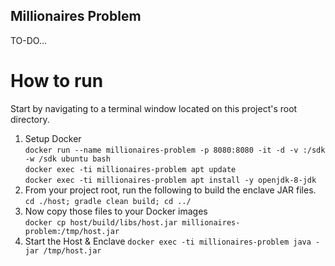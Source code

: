 ## Millionaires Problem

TO-DO...

# How to run

Start by navigating to a terminal window located on this project's root directory.

1. Setup Docker <br />
    `docker run --name millionaires-problem -p 8080:8080 -it -d -v :/sdk -w /sdk ubuntu bash` <br />
    `docker exec -ti millionaires-problem apt update`<br />
    `docker exec -ti millionaires-problem apt install -y openjdk-8-jdk`<br />
2. From your project root, run the following to build the enclave JAR files. <br />
    `cd ./host; gradle clean build; cd ../`
3. Now copy those files to your Docker images <br />
    `docker cp host/build/libs/host.jar millionaires-problem:/tmp/host.jar`<br />
4. Start the Host & Enclave
    `docker exec -ti millionaires-problem java -jar /tmp/host.jar`
